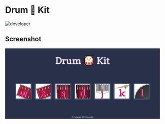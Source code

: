 # Drum 🥁 Kit

![developer](https://img.shields.io/badge/Developed%20By%20%3A-Sakshi%20Gupta-red)

## Screenshot
![](screenshots/Home%20Page.JPG)
